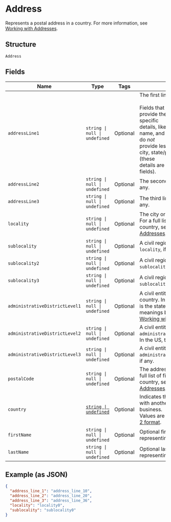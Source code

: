 
# Address

Represents a postal address in a country.
For more information, see [Working with Addresses](https://developer.squareup.com/docs/build-basics/working-with-addresses).

## Structure

`Address`

## Fields

| Name | Type | Tags | Description |
|  --- | --- | --- | --- |
| `addressLine1` | `string \| null \| undefined` | Optional | The first line of the address.<br><br>Fields that start with `address_line` provide the address's most specific<br>details, like street number, street name, and building name. They do *not*<br>provide less specific details like city, state/province, or country (these<br>details are provided in other fields). |
| `addressLine2` | `string \| null \| undefined` | Optional | The second line of the address, if any. |
| `addressLine3` | `string \| null \| undefined` | Optional | The third line of the address, if any. |
| `locality` | `string \| null \| undefined` | Optional | The city or town of the address. For a full list of field meanings by country, see [Working with Addresses](https://developer.squareup.com/docs/build-basics/working-with-addresses). |
| `sublocality` | `string \| null \| undefined` | Optional | A civil region within the address's `locality`, if any. |
| `sublocality2` | `string \| null \| undefined` | Optional | A civil region within the address's `sublocality`, if any. |
| `sublocality3` | `string \| null \| undefined` | Optional | A civil region within the address's `sublocality_2`, if any. |
| `administrativeDistrictLevel1` | `string \| null \| undefined` | Optional | A civil entity within the address's country. In the US, this<br>is the state. For a full list of field meanings by country, see [Working with Addresses](https://developer.squareup.com/docs/build-basics/working-with-addresses). |
| `administrativeDistrictLevel2` | `string \| null \| undefined` | Optional | A civil entity within the address's `administrative_district_level_1`.<br>In the US, this is the county. |
| `administrativeDistrictLevel3` | `string \| null \| undefined` | Optional | A civil entity within the address's `administrative_district_level_2`,<br>if any. |
| `postalCode` | `string \| null \| undefined` | Optional | The address's postal code. For a full list of field meanings by country, see [Working with Addresses](https://developer.squareup.com/docs/build-basics/working-with-addresses). |
| `country` | [`string \| undefined`](../../doc/models/country.md) | Optional | Indicates the country associated with another entity, such as a business.<br>Values are in [ISO 3166-1-alpha-2 format](http://www.iso.org/iso/home/standards/country_codes.htm). |
| `firstName` | `string \| null \| undefined` | Optional | Optional first name when it's representing recipient. |
| `lastName` | `string \| null \| undefined` | Optional | Optional last name when it's representing recipient. |

## Example (as JSON)

```json
{
  "address_line_1": "address_line_10",
  "address_line_2": "address_line_20",
  "address_line_3": "address_line_36",
  "locality": "locality0",
  "sublocality": "sublocality0"
}
```

